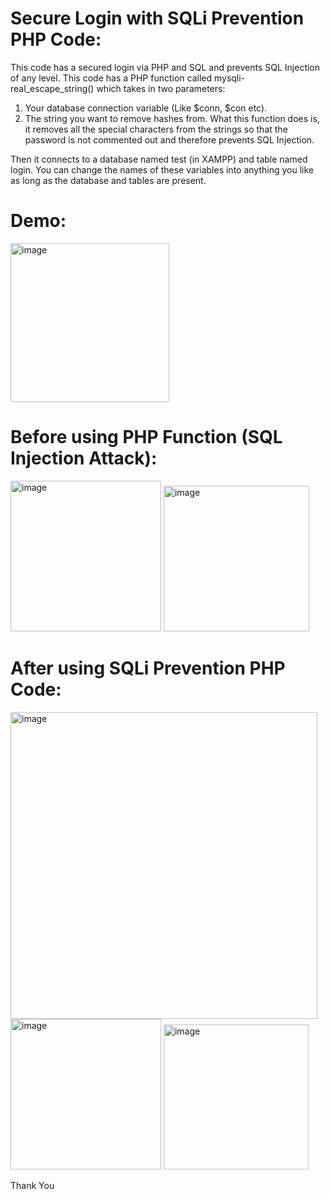 # Secure Login with SQLi Prevention PHP Code:
This code has a secured login via PHP and SQL and prevents SQL Injection of any level.
This code has a PHP function called mysqli-real_escape_string() which takes in two parameters:
1. Your database connection variable (Like $conn, $con etc).
2. The string you want to remove hashes from.
What this function does is, it removes all the special characters from the strings so that the password is not commented out and 
therefore prevents SQL Injection.

Then it connects to a database named test (in XAMPP) and table named login. You can change the names of these variables into
anything you like as long as the database and tables are present.

# Demo:
<img width="254" alt="image" src="https://user-images.githubusercontent.com/108524555/226086519-54f0a14a-63f0-40ee-984b-10a6c9683401.png">

# Before using PHP Function (SQL Injection Attack):
<img width="241" alt="image" src="https://user-images.githubusercontent.com/108524555/226086566-b2c7e827-f9fa-411a-b087-832ec0a6d776.png">
<img width="233" alt="image" src="https://user-images.githubusercontent.com/108524555/226086668-47ecc885-d18a-4040-9e52-66474337cd3c.png">

# After using SQLi Prevention PHP Code:
<img width="491" alt="image" src="https://user-images.githubusercontent.com/108524555/226087087-0d8d407e-f5dd-409a-bc11-7e9c95471212.png">
<img width="241" alt="image" src="https://user-images.githubusercontent.com/108524555/226086566-b2c7e827-f9fa-411a-b087-832ec0a6d776.png">
<img width="232" alt="image" src="https://user-images.githubusercontent.com/108524555/226087135-85829d36-395f-4a41-aef0-4fd4dad62129.png">


Thank You
